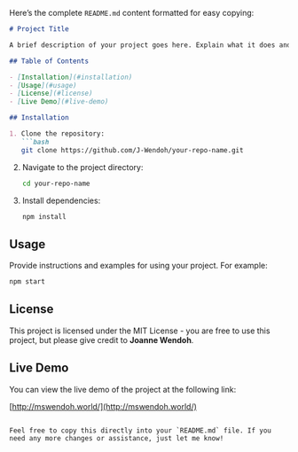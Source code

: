 Here’s the complete `README.md` content formatted for easy copying:

```markdown
# Project Title

A brief description of your project goes here. Explain what it does and any key features.

## Table of Contents

- [Installation](#installation)
- [Usage](#usage)
- [License](#license)
- [Live Demo](#live-demo)

## Installation

1. Clone the repository:
   ```bash
   git clone https://github.com/J-Wendoh/your-repo-name.git
   ```
2. Navigate to the project directory:
   ```bash
   cd your-repo-name
   ```
3. Install dependencies:
   ```bash
   npm install
   ```

## Usage

Provide instructions and examples for using your project. For example:
```bash
npm start
```

## License

This project is licensed under the MIT License - you are free to use this project, but please give credit to **Joanne Wendoh**.

## Live Demo

You can view the live demo of the project at the following link:

[http://mswendoh.world/](http://mswendoh.world/)
```

Feel free to copy this directly into your `README.md` file. If you need any more changes or assistance, just let me know!
